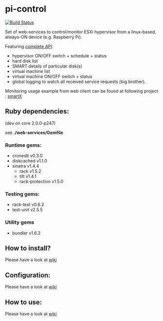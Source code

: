 pi-control
==========

[![Build Status](https://travis-ci.org/djey47/pi-control.svg?branch=master)](https://travis-ci.org/djey47/pi-control)

Set of web-services to control/monitor ESXi hypervisor from a linux-based, always-ON device (e.g. Raspberry Pi).

Featuring [complete API](https://github.com/djey47/pi-control/wiki/API-reference): 
- hypervisor ON/OFF switch + schedule + status
- hard disk list
- SMART details of particular disk(s)
- virtual machine list
- virtual machine ON/OFF switch + status
- global logging to watch all received service requests (big brother).

Monitoring usage example from web client can be found at following project : [smartX](https://github.com/djey47/smartX)

Ruby dependencies:
------------------
(dev on core 2.0.0-p247)

see **./web-services/Gemfile**

### Runtime gems:
- cronedit v0.3.0
- diskcached v1.1.0
- sinatra v1.4.4
  - rack v1.5.2
  - tilt v1.4.1
  - rack-protection v1.5.0

### Testing gems:
- rack-test v0.6.2
- test-unit v2.5.5

### Utility gems
- bundler v1.6.2

How to install?
---------------

Please have a look at [wiki](https://github.com/djey47/pi-control/wiki/How-to-install%3F)

Configuration:
--------------

Please have a look at [wiki](https://github.com/djey47/pi-control/wiki/How-to-configure%3F)

How to use:
-----------

Please have a look at [wiki](https://github.com/djey47/pi-control/wiki/How-to-use%3F)